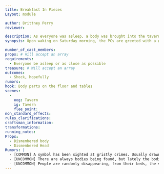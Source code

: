 ```yaml
---
title: Breakfast In Pieces
Layout: module

author: Brittney Perry
reviewer: 

description: As everyone was asleep, a body was brought into the tavern and left there. It is dismembered, the parts left around. On the forehead in blood is the symbol of the Tarrasch.
synopsis: Upon waking on Saturday morning, the PCs are greeted with a gristly sight. There is a body that has been placed about the tavern, the head on display. On the head, a bloody symbol is drawn. The Tarrasch Symbol

number_of_cast_members: 
props: # Will accept an array
requirements: 
  - Everyone be asleep or as close as possible
treasure: # Will accept an array
outcomes: 
  - Shock, hopefully
rumors: 
hook: Body parts on the floor and tables
scenes: 
  - 
    oog: Tavern
    ig: Tavern
    flee_point: 
non_standard_effects: 
rules_clarifications: 
craftsman_information: 
transformations: 
running_notes: 
Props:
  - Dismembered body
  - Dismembered Head
Rumors: | 
  - [COMMON] A symbol has been sighted at gristly crimes. Usually drawn in blood on the forehead of the slain and tortured, it has been likened to a shepherd's crook.
  - [UNCOMMON] There are always bodies being found, but lately the bodies bare signs of immense torture before being returned to their families.
  - [UNCOMMON] People are randomly disappearing, from their beds, the streets, in front of their families... People fear the night and what stalks it
---
```


